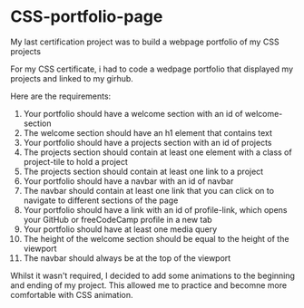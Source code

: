 # CSS-portfolio-page
My last certification project was to build a webpage portfolio of my CSS projects

For my CSS certificate, i had to code a wedpage portfolio that displayed my projects and linked to my girhub. 

Here are the requirements:
1) Your portfolio should have a welcome section with an id of welcome-section
2) The welcome section should have an h1 element that contains text
3) Your portfolio should have a projects section with an id of projects
4) The projects section should contain at least one element with a class of project-tile to hold a project
5) The projects section should contain at least one link to a project
6) Your portfolio should have a navbar with an id of navbar
7) The navbar should contain at least one link that you can click on to navigate to different sections of the page
8) Your portfolio should have a link with an id of profile-link, which opens your GitHub or freeCodeCamp profile in a new tab
9) Your portfolio should have at least one media query
10) The height of the welcome section should be equal to the height of the viewport
11) The navbar should always be at the top of the viewport

Whilst it wasn't required, I decided to add some animations to the beginning and ending of my project. This allowed me to practice and becomne more comfortable with CSS animation.
